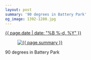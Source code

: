 ```yaml
---
layout: post
summary: '90 degrees in Battery Park'
og_image: 1392-1280.jpg
---
```


<p>
 <time>
  <a href="/1392">
   {{ page.date | date: "%B %-d, %Y" }}
  </a>
 </time>
 <a href="/1392">
  <figure data-taken="5/24/2021">
   <img alt="{{ page.summary }}" sizes="(min-width: 700px) 50vw, calc(100vw - 2rem)" src="{{ site.assets_url }}/1392-640.jpg" srcset="{{ site.assets_url }}/1392-320.jpg 320w, {{ site.assets_url }}/1392-640.jpg 640w, {{ site.assets_url }}/1392-960.jpg 960w, {{ site.assets_url }}/1392-1280.jpg 1280w"/>
  </figure>
 </a>
 <span>
  90 degrees in Battery Park
 </span>
</p>
